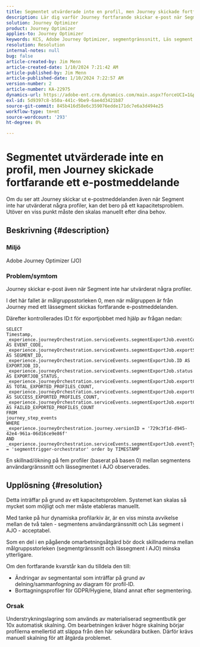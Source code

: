 ```yaml
---
title: Segmentet utvärderade inte en profil, men Journey skickade fortfarande ett e-postmeddelande
description: Lär dig varför Journey fortfarande skickar e-post när Segment inte har utvärderat några profiler. Manuell skalning krävs för att öka kapaciteten.
solution: Journey Optimizer
product: Journey Optimizer
applies-to: Journey Optimizer
keywords: KCS, Adobe Journey Optimizer, segmentgränssnitt, Läs segment i AJO
resolution: Resolution
internal-notes: null
bug: false
article-created-by: Jim Menn
article-created-date: 1/10/2024 7:21:42 AM
article-published-by: Jim Menn
article-published-date: 1/10/2024 7:22:57 AM
version-number: 2
article-number: KA-22975
dynamics-url: https://adobe-ent.crm.dynamics.com/main.aspx?forceUCI=1&pagetype=entityrecord&etn=knowledgearticle&id=74896ee6-88af-ee11-a569-6045bd006268
exl-id: 5d9397c8-b50a-441c-9be9-6ae4d3421b87
source-git-commit: 845b416d58e6c359076edde171dc7e6a3d494e25
workflow-type: tm+mt
source-wordcount: '293'
ht-degree: 0%

---
```


# Segmentet utvärderade inte en profil, men Journey skickade fortfarande ett e-postmeddelande


Om du ser att Journey skickar ut e-postmeddelanden även när Segment inte har utvärderat några profiler, kan det bero på ett kapacitetsproblem. Utöver en viss punkt måste den skalas manuellt efter dina behov.

## Beskrivning {#description}


### Miljö

Adobe Journey Optimizer (JO)

### Problem/symtom

Journey skickar e-post även när Segment inte har utvärderat några profiler.

I det här fallet är målgruppsstorleken 0, men när målgruppen är från Journey med ett lässegment skickas fortfarande e-postmeddelanden.

Därefter kontrollerades ID:t för exportjobbet med hjälp av frågan nedan:


```
SELECT
Timestamp,
_experience.journeyOrchestration.serviceEvents.segmentExportJob.eventCode AS EVENT_CODE,
_experience.journeyOrchestration.serviceEvents.segmentExportJob.exportSegmentID AS SEGMENT_ID,
_experience.journeyOrchestration.serviceEvents.segmentExportJob.ID AS EXPORTJOB_ID,
_experience.journeyOrchestration.serviceEvents.segmentExportJob.status AS EXPORTJOB_STATUS,
_experience.journeyOrchestration.serviceEvents.segmentExportJob.exportCountTotal AS TOTAL_EXPORTED_PROFILES_COUNT,
_experience.journeyOrchestration.serviceEvents.segmentExportJob.exportCountRealized AS SUCCESS_EXPORTED_PROFILES_COUNT,
_experience.journeyOrchestration.serviceEvents.segmentExportJob.exportCountFailed AS FAILED_EXPORTED_PROFILES_COUNT
FROM
journey_step_events
WHERE
_experience.journeyOrchestration.journey.versionID = '729c3f1d-d945-42e4-961a-06d16ce9e86f' 
AND
_experience.journeyOrchestration.serviceEvents.segmentExportJob.eventType = 'segmenttrigger-orchestrator' order by TIMESTAMP
```


En skillnad/ökning på fem profiler (baserat på basen 0) mellan segmentens användargränssnitt och lässegmentet i AJO observerades.




## Upplösning {#resolution}


Detta inträffar på grund av ett kapacitetsproblem. Systemet kan skalas så mycket som möjligt och mer måste etableras manuellt.

Med tanke på hur dynamiska profilarkiv är, är en viss minsta avvikelse mellan de två talen - segmentens användargränssnitt och Läs segment i AJO - acceptabel.

Som en del i en pågående omarbetningsåtgärd bör dock skillnaderna mellan målgruppsstorleken (segmentgränssnitt och lässegment i AJO) minska ytterligare.

Om den fortfarande kvarstår kan du tilldela den till:

- Ändringar av segmentantal som inträffar på grund av delning/sammanfogning av diagram för profil-ID.
- Borttagningsprofiler för GDPR/Hygiene, bland annat efter segmentering.


### Orsak

Understrykningslagring som används av materialiserad segmentbutik ger 10x automatisk skalning. Om bearbetningen kräver högre skalning börjar profilerna emellertid att släppa från den här sekundära butiken. Därför krävs manuell skalning för att åtgärda problemet.

